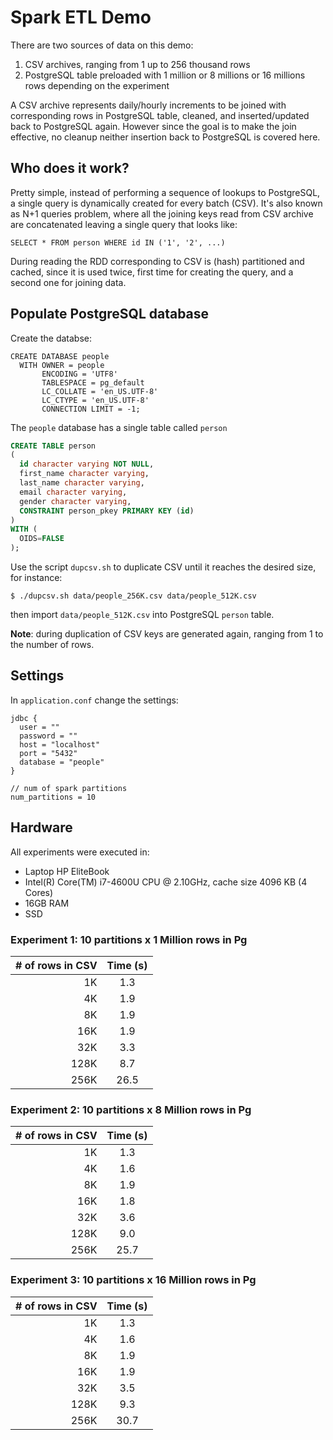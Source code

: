 # Spark ETL Demo

There are two sources of data on this demo:
1. CSV archives, ranging from 1 up to 256 thousand rows
2. PostgreSQL table preloaded with 1 million or 8 millions or 16 millions rows depending on the experiment

A CSV archive represents daily/hourly increments to be joined with corresponding rows in PostgreSQL table, cleaned, and inserted/updated back to PostgreSQL again. However since the goal is to make the join effective, no cleanup neither insertion back to PostgreSQL is covered here.

## Who does it work?

Pretty simple, instead of performing a sequence of lookups to PostgreSQL, a single query is dynamically created for every batch (CSV). It's also known as N+1 queries problem, where all the joining keys read from CSV archive are concatenated leaving a single query that looks like:

`SELECT * FROM person WHERE id IN ('1', '2', ...)`

During reading the RDD corresponding to CSV is (hash) partitioned and cached, since it is used twice, first time for creating the query, and a second one for joining data.

## Populate PostgreSQL database

Create the databse:
```
CREATE DATABASE people
  WITH OWNER = people
       ENCODING = 'UTF8'
       TABLESPACE = pg_default
       LC_COLLATE = 'en_US.UTF-8'
       LC_CTYPE = 'en_US.UTF-8'
       CONNECTION LIMIT = -1;
```

The `people` database has a single table called `person`

```SQL
CREATE TABLE person
(
  id character varying NOT NULL,
  first_name character varying,
  last_name character varying,
  email character varying,
  gender character varying,
  CONSTRAINT person_pkey PRIMARY KEY (id)
)
WITH (
  OIDS=FALSE
);
```

Use the script `dupcsv.sh` to duplicate CSV until it reaches the desired size, for instance:

`$ ./dupcsv.sh data/people_256K.csv data/people_512K.csv`

then import `data/people_512K.csv` into PostgreSQL `person` table.

**Note**: during duplication of CSV keys are generated again, ranging from 1 to the number of rows.

## Settings
In `application.conf` change the settings:
```
jdbc {
  user = ""
  password = ""
  host = "localhost"
  port = "5432"
  database = "people"
}

// num of spark partitions
num_partitions = 10
```

## Hardware
All experiments were executed in:
* Laptop HP EliteBook
* Intel(R) Core(TM) i7-4600U CPU @ 2.10GHz, cache size 4096 KB (4 Cores)
* 16GB RAM
* SSD

### Experiment 1: 10 partitions x 1 Million rows in Pg
| # of rows in CSV  | Time (s)  |
| ----------:|:---------:|
| 1K        | 1.3       |
| 4K        | 1.9       |
| 8K        | 1.9       |
| 16K       | 1.9       |
| 32K       | 3.3       |
| 128K      | 8.7       |
| 256K      | 26.5      |

### Experiment 2: 10 partitions x 8 Million rows in Pg
| # of rows in CSV  | Time (s)  |
| ----------:|:---------:|
| 1K        | 1.3       |
| 4K        | 1.6       |
| 8K        | 1.9       |
| 16K       | 1.8       |
| 32K       | 3.6       |
| 128K      | 9.0       |
| 256K      | 25.7      |

### Experiment 3: 10 partitions x 16 Million rows in Pg
| # of rows in CSV  | Time (s)  |
| ----------:|:---------:|
| 1K        | 1.3       |
| 4K        | 1.6       |
| 8K        | 1.9       |
| 16K       | 1.9       |
| 32K       | 3.5       |
| 128K      | 9.3       |
| 256K      | 30.7      |


